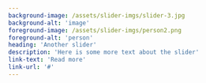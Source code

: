```yaml
---
background-image: /assets/slider-imgs/slider-3.jpg
background-alt: 'image'
foreground-image: /assets/slider-imgs/person2.png
foreground-alt: 'person'
heading: 'Another slider'
description: 'Here is some more text about the slider'
link-text: 'Read more'
link-url: '#'
---
```

